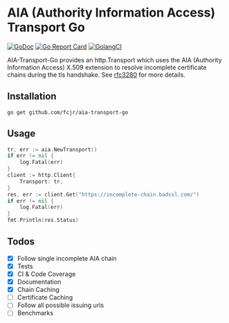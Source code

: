 # AIA (Authority Information Access) Transport Go
[![GoDoc][doc-img]][doc] [![Go Report Card][report-card-img]][report-card] [![GolangCI][lint-img]][lint]

AIA-Transport-Go provides an http.Transport which uses the AIA (Authority Information Access) X.509 extension to resolve incomplete certificate chains during the tls handshake. See [rfc3280](https://tools.ietf.org/html/rfc3280#section-4.2.2.1) for more details.

## Installation


`go get github.com/fcjr/aia-transport-go`


## Usage

```go
tr, err := aia.NewTransport()
if err != nil {
    log.Fatal(err)
}
client := http.Client{
    Transport: tr,
}
res, err := client.Get("https://incomplete-chain.badssl.com/")
if err != nil {
    log.Fatal(err)
}
fmt.Println(res.Status)
```

## Todos

* [X] Follow single incomplete AIA chain
* [X] Tests
* [X] CI & Code Coverage
* [X] Documentation
* [X] Chain Caching
* [ ] Certificate Caching
* [ ] Follow all possible issuing urls
* [ ] Benchmarks

[doc-img]: https://img.shields.io/static/v1?label=godoc&message=reference&color=blue
[doc]: https://pkg.go.dev/github.com/fcjr/aia-transport-go?tab=doc
[report-card-img]: https://goreportcard.com/badge/github.com/fcjr/aia-transport-go
[report-card]: https://goreportcard.com/report/github.com/fcjr/aia-transport-go
[lint-img]: https://github.com/fcjr/aia-transport-go/actions/workflows/test.yml/badge.svg
[lint]: https://github.com/fcjr/aia-transport-go/actions?query=workflow%3Alint
